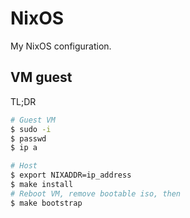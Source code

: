 # NixOS

My NixOS configuration.


## VM guest

TL;DR

```bash
# Guest VM
$ sudo -i
$ passwd
$ ip a

# Host
$ export NIXADDR=ip_address
$ make install
# Reboot VM, remove bootable iso, then
$ make bootstrap
```

